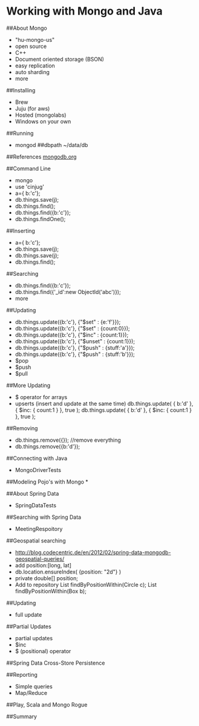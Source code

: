 Working with Mongo and Java
===========================

##About Mongo
*  "hu-mongo-us"
*  open source
*  C++
*  Document oriented storage (BSON)
*  easy replication
*  auto sharding
*  more

##Installing
*  Brew
*  Juju (for aws)
*  Hosted (mongolabs)
*  Windows on your own

##Running
*  mongod ##dbpath ~/data/db

##References
[mongodb.org](http://docs.mongodb.org/manual/applications/)

##Command Line
*  mongo
*  use 'cinjug'
*  a={ b:'c'};
*  db.things.save(j);
*  db.things.find();
*  db.things.find({b:'c'});
*  db.things.findOne();

##Inserting
*  a={ b:'c'};
*  db.things.save(j);
*  db.things.save(j);
*  db.things.find();

##Searching
*  db.things.find({b:'c'});
*  db.things.find({'_id':new ObjectId('abc')});
*  more

##Updating
*  db.things.update({b:'c'}, {"$set" : {e:'f'}});
*  db.things.update({b:'c'}, {"$set" : {count:0}});
*  db.things.update({b:'c'}, {"$inc" : {count:1}});
*  db.things.update({b:'c'}, {"$unset" : {count:1}});
*  db.things.update({b:'c'}, {"$push" : {stuff:'a'}});
*  db.things.update({b:'c'}, {"$push" : {stuff:'b'}});  
*  $pop
*  $push
*  $pull

##More Updating
*  $ operator for arrays
*  upserts (insert and update at the same time)
        db.things.update( { b:'d' }, { $inc: { count:1 } }, true );
        db.things.update( { b:'d' }, { $inc: { count:1 } }, true );

##Removing
*  db.things.remove({}); //remove everything
*  db.things.remove({b:'d'});

##Connecting with Java
*  MongoDriverTests

##Modeling Pojo's with Mongo
*  

##About Spring Data
*  SpringDataTests

##Searching with Spring Data
*  MeetingRespoitory

##Geospatial searching
*  http://blog.codecentric.de/en/2012/02/spring-data-mongodb-geospatial-queries/
*  add position:[long, lat]
*  db.location.ensureIndex( {position: "2d"} )
*  private double[] position;
*  Add to repository
        List<Location> findByPositionWithin(Circle c);
        List<Location> findByPositionWithin(Box b);

##Updating
*  full update

##Partial Updates
*  partial updates
*  $inc
*  $ (positional) operator

##Spring Data Cross-Store Persistence

##Reporting
*  Simple queries
*  Map/Reduce 

##Play, Scala and Mongo Rogue

##Summary